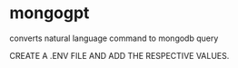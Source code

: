 # mongogpt
converts natural language command to mongodb query

CREATE A .ENV FILE AND ADD THE RESPECTIVE VALUES.
